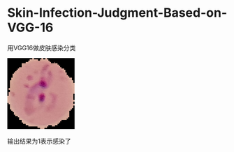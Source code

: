 # Skin-Infection-Judgment-Based-on-VGG-16
用VGG16做皮肤感染分类

![image](https://github.com/lihuaqiang0101/Skin-Infection-Judgment-Based-on-VGG-16/blob/master/image/Parasitized_22.jpg)

输出结果为1表示感染了
